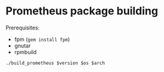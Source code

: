 # Prometheus package building

Prerequisites:
* fpm (`gem install fpm`)
* gnutar
* rpmbuild

```
./build_prometheus $version $os $arch
```
